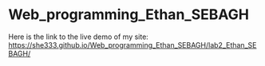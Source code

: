 # Web_programming_Ethan_SEBAGH

Here is the link to the live demo of my site:
    https://she333.github.io/Web_programming_Ethan_SEBAGH/lab2_Ethan_SEBAGH/
